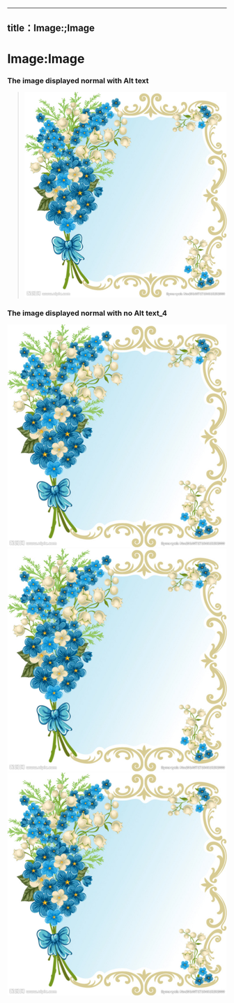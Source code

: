 ﻿---
title：Image:;Image
---

# Image:Image

### The image displayed normal with Alt text

> ![I am flower](./Images/Bmp.bmp "This is A/t text")

### The image displayed normal with no Alt text_4
  ![](./Images/Bmp.bmp)
  ![](./Images/Bmp.bmp)
  ![](./Images/Bmp.bmp) 


